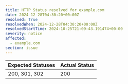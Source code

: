 ```yaml
---
title: HTTP Status resolved for example.com
date: 2024-12-28T04:30:20+00:00Z
resolved: True
resolvedWhen: 2024-12-28T04:30:20+00:00Z
resolvedStartTime: 2024-10-25T21:09:43.191474+00:00
severity: notice
affected:
  - example.com
section: issue
---
```


| Expected Statuses | Actual Status  |
|-------------------|----------------|
| 200, 301, 302 | 200 |
